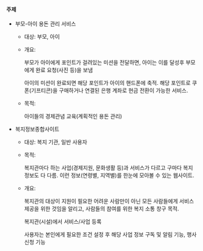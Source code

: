 #### 주제
- 부모-아이 용돈 관리 서비스
    - 대상: 부모, 아이
    - 개요:
        
        부모가 아이에게 포인트가 걸려있는 미션을 전달하면, 아이는 이를 달성후 부모에게 완료 요청(사진 등)을 보냄
        
        아이의 미션이 완료되면 해당 포인트가 아이의 핸드폰에 축적. 해당 포인트로 쿠폰(기프티콘)을 구매하거나 연결된 은행 계좌로 현금 전환이 가능한 서비스.
        
    - 목적:
        
        아이들의 경제관념 교육(계획적인 용돈 관리)
        
- 복지정보종합사이트
    - 대상: 복지 기관, 일반 사용자
    - 목적:
        
        복지관마다 하는 사업(경제지원, 문화생활 등)과 서비스가 다르고 구마다 복지 정보도 다 다름. 이런 정보(연령별, 지역별)를 한눈에 모아볼 수 있는 웹사이트.
        
    - 개요:
        
        복지관의 대상이 지원이 필요한 어려운 사람만이 아닌 모든 사람들에게 서비스 제공을 위한 것임을 알리고, 사람들의 참여를 위한 복지 소통 창구 목적.
        
        복지관(시설)에서 서비스/사업 등록
        
        사용자는 본인에게 필요한 조건 설정 후 해당 사업 정보 구독 및 알림 기능, 행사 신청 기능
